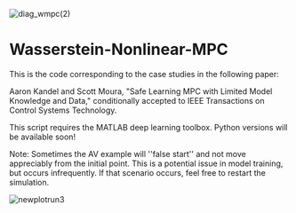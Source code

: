 ![diag_wmpc(2)](https://github.com/aaronkandel/Wasserstein-Nonlinear-MPC/assets/43686513/4edbf30b-f42c-4454-a6e6-082db2780433)


# Wasserstein-Nonlinear-MPC

This is the code corresponding to the case studies in the following paper:

Aaron Kandel and Scott Moura, "Safe Learning MPC with Limited Model Knowledge and Data,"  conditionally accepted to IEEE Transactions on Control Systems Technology.

This script requires the MATLAB deep learning toolbox. Python versions will be available soon!

Note: Sometimes the AV example will ''false start'' and not move appreciably from the initial point. This is a potential issue in model training, but occurs infrequently. If that scenario occurs, feel free to restart the simulation.


![newplotrun3](https://github.com/aaronkandel/Wasserstein-Nonlinear-MPC/assets/43686513/29bac362-5b48-46a3-a043-c538f1fba9ce)


